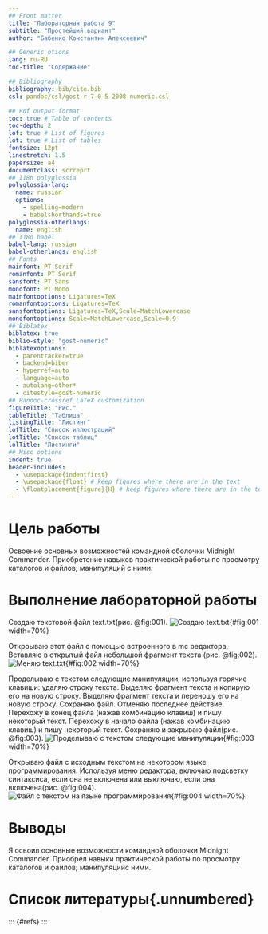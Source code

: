 ```yaml
---
## Front matter
title: "Лабораторная работа 9"
subtitle: "Простейший вариант"
author: "Бабенко Константин Алексеевич"

## Generic otions
lang: ru-RU
toc-title: "Содержание"

## Bibliography
bibliography: bib/cite.bib
csl: pandoc/csl/gost-r-7-0-5-2008-numeric.csl

## Pdf output format
toc: true # Table of contents
toc-depth: 2
lof: true # List of figures
lot: true # List of tables
fontsize: 12pt
linestretch: 1.5
papersize: a4
documentclass: scrreprt
## I18n polyglossia
polyglossia-lang:
  name: russian
  options:
	- spelling=modern
	- babelshorthands=true
polyglossia-otherlangs:
  name: english
## I18n babel
babel-lang: russian
babel-otherlangs: english
## Fonts
mainfont: PT Serif
romanfont: PT Serif
sansfont: PT Sans
monofont: PT Mono
mainfontoptions: Ligatures=TeX
romanfontoptions: Ligatures=TeX
sansfontoptions: Ligatures=TeX,Scale=MatchLowercase
monofontoptions: Scale=MatchLowercase,Scale=0.9
## Biblatex
biblatex: true
biblio-style: "gost-numeric"
biblatexoptions:
  - parentracker=true
  - backend=biber
  - hyperref=auto
  - language=auto
  - autolang=other*
  - citestyle=gost-numeric
## Pandoc-crossref LaTeX customization
figureTitle: "Рис."
tableTitle: "Таблица"
listingTitle: "Листинг"
lofTitle: "Список иллюстраций"
lotTitle: "Список таблиц"
lolTitle: "Листинги"
## Misc options
indent: true
header-includes:
  - \usepackage{indentfirst}
  - \usepackage{float} # keep figures where there are in the text
  - \floatplacement{figure}{H} # keep figures where there are in the text
---
```


# Цель работы

Освоение основных возможностей командной оболочки Midnight Commander. Приобретение навыков практической работы по 
просмотру каталогов и файлов; манипуляций с ними.

# Выполнение лабораторной работы

Создаю текстовой файл text.txt(рис. @fig:001).
![Создаю text.txt](1.jpg){#fig:001 width=70%}

Откроываю этот файл с помощью встроенного в mc редактора. Вставляю в открытый файл небольшой фрагмент текста
(рис. @fig:002).
![Меняю text.txt](2.jpg){#fig:002 width=70%}

Проделываю с текстом следующие манипуляции, используя горячие клавиши: удаляю строку текста. Выделяю фрагмент текста 
и копирую его на новую строку. Выделяю фрагмент текста и переношу его на новую строку. Сохраняю файл. Отменяю 
последнее действие. Перехожу в конец файла (нажав комбинацию клавиш) и пишу некоторый текст. Перехожу в начало файла 
(нажав комбинацию клавиш) и пишу некоторый текст. Сохраняю и закрываю файл(рис. @fig:003).
![Проделываю с текстом следующие манипуляции](3.jpg){#fig:003 width=70%}

Открываю файл с исходным текстом на некотором языке программирования. Используя меню редактора, включаю подсветку 
синтаксиса, если она не включена или выключаю, если она включена(рис. @fig:004).
![Файл с текстом на языке программирования](4.jpg){#fig:004 width=70%}

# Выводы

Я освоил основные возможности командной оболочки Midnight Commander. Приобрел навыки практической работы по просмотру 
каталогов и файлов; манипуляцийс ними.

# Список литературы{.unnumbered}

::: {#refs}
:::
